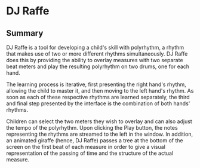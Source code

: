 <h1>DJ Raffe</h1>


<h2>Summary</h2>

<p>DJ Raffe is a tool for developing a child's skill with polyrhythm, a rhythm that makes use of two or more different rhythms simultaneously. DJ Raffe does this by providing the ability to overlay measures with two separate beat meters and play the resulting polyrhythm on two drums, one for each hand. 

The learning process is iterative, first presenting the right hand's rhythm, allowing the child to master it, and then moving to the left hand's rhythm. As soon as each of these respective rhythms are learned separately, the third and final step presented by the interface is the combination of both hands' rhythms.

Children can select the two meters they wish to overlay and can also adjust the tempo of the polyrhythm. Upon clicking the Play button, the notes representing the rhythms are streamed to the left in the window. In addition, an animated giraffe (hence, DJ Raffe) passes a tree at the bottom of the screen on the first beat of each measure in order to give a visual representation of the passing of time and the structure of the actual measure.</p>